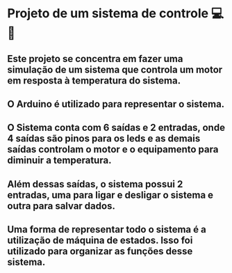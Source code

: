 # Projeto de um sistema de controle :computer: :pencil:

## Este projeto se concentra em fazer uma simulação de um sistema que controla um motor em resposta à temperatura do sistema.

## O Arduino é utilizado para representar o sistema.
## O Sistema conta com 6 saídas e 2 entradas, onde 4 saídas são pinos para os leds e as demais saídas controlam o motor e o equipamento para diminuir a temperatura.
## Além dessas saídas, o sistema possui 2 entradas, uma para ligar e desligar o sistema e outra para salvar dados.

## Uma forma de representar todo o sistema é a utilização de máquina de estados. Isso foi utilizado para organizar as funções desse sistema.
